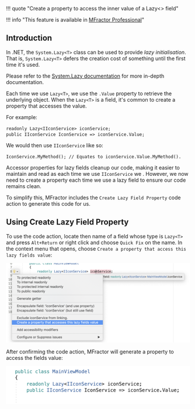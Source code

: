 !!! quote "Create a property to access the inner value of a Lazy<> field"

!!! info "This feature is available in [MFractor Professional](https://www.mfractor.com/products/mfractor-professional)"

## Introduction

In .NET, the `System.Lazy<T>` class can be used to provide *lazy initialisation*. That is, `System.Lazy<T>` defers the creation cost of something until the first time it's used.

Please refer to the [System.Lazy documentation](https://docs.microsoft.com/en-us/dotnet/api/system.lazy-1?view=netframework-4.8#examples) for more in-depth documentation.

Each time we use `Lazy<T>`, we use the `.Value` property to retrieve the underlying object. When the `Lazy<T>` is a field, it's common to create a property that accesses the value.

For example:

```
readonly Lazy<IIconService> iconService;
public IIconService IconService => iconService.Value;
```

We would then use `IIconService` like so:

```
IconService.MyMethod(); // Equates to iconService.Value.MyMethod().
```

Accessor properties for lazy fields cleanup our code, making it easier to maintain and read as each time we use `IIconService` we . However, we now need to create a property each time we use a lazy field to ensure our code remains clean.

To simplify this, MFractor includes the `Create Lazy Field Property` code action to generate this code for us.

## Using Create Lazy Field Property

To use the code action, locate then name of a field whose type is `Lazy<T>` and press `Alt+Return` or right click and choose `Quick Fix` on the name. In the context menu that opens, choose `Create a property that access this lazy fields value`:

![Invoking the Create Lazy Field Property from the Quick Fix or Keyboard Shortcut](/img/csharp/code-actions/generate-lazy-field-property-01.png)

After confirming the code action, MFractor will generate a property to access the fields value:

![The result of the Create Lazy Field Property code action](/img/csharp/code-actions/generate-lazy-field-property-02.png)
